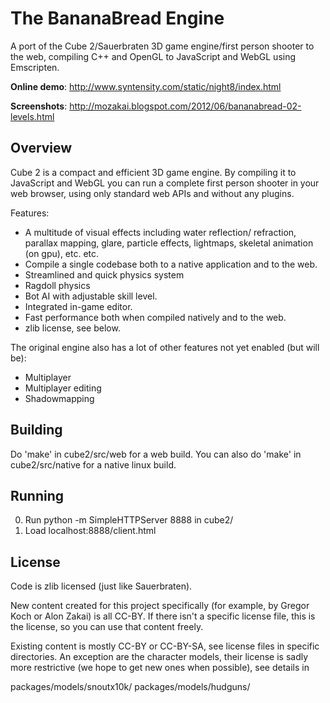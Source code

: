 
The BananaBread Engine
======================

A port of the Cube 2/Sauerbraten 3D game engine/first person shooter to the
web, compiling C++ and OpenGL to JavaScript and WebGL using Emscripten.

**Online demo**: http://www.syntensity.com/static/night8/index.html

**Screenshots**: http://mozakai.blogspot.com/2012/06/bananabread-02-levels.html


Overview
--------

Cube 2 is a compact and efficient 3D game engine. By compiling it
to JavaScript and WebGL you can run a complete first person
shooter in your web browser, using only standard web APIs and
without any plugins.

Features:

 * A multitude of visual effects including water reflection/
   refraction, parallax mapping, glare, particle effects,
   lightmaps, skeletal animation (on gpu), etc. etc.
 * Compile a single codebase both to a native application and to
   the web.
 * Streamlined and quick physics system
  * Ragdoll physics
 * Bot AI with adjustable skill level.
 * Integrated in-game editor.
 * Fast performance both when compiled natively and to the web.
 * zlib license, see below.

The original engine also has a lot of other features not yet
enabled (but will be):

 * Multiplayer
  * Multiplayer editing
 * Shadowmapping


Building
--------

Do 'make' in cube2/src/web for a web build. You can also do 'make' in
cube2/src/native for a native linux build.


Running
-------

0. Run
     python -m SimpleHTTPServer 8888
   in cube2/
1. Load localhost:8888/client.html


License
-------

Code is zlib licensed (just like Sauerbraten).

New content created for this project specifically (for example, by
Gregor Koch or Alon Zakai) is all CC-BY. If there isn't a specific
license file, this is the license, so you can use that content
freely.

Existing content is mostly CC-BY or CC-BY-SA, see license files in
specific directories. An exception are the character models, their license
is sadly more restrictive (we hope to get new ones when possible), see
details in

  packages/models/snoutx10k/
  packages/models/hudguns/


